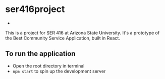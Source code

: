 # ser416project
-

This is a project for SER 416 at Arizona State University. It's a prototype of the Best Community Service Application, built in React. 
 
To run the application
-
- Open the root directory in terminal
- `npm start` to spin up the development server